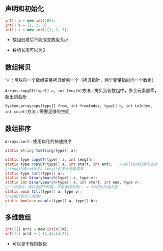 ## 声明和初始化

```java
int[] a = new int[100];
int[] b = {1, 2, 3};
int[] c = new int[]{1, 2, 3};
```

- 数组创建后不能改变数组大小

- 数组长度可以为0



## 数组拷贝

'=' : 可以将一个数组变量拷贝给另一个（拷贝指针，两个变量指向同一个数组）

`Arrays.copyOf(type[] a, int length)`方法 : 拷贝到新数组中，多余元素置零，超出则截断

`System.arraycopy(type[] from, int fromIndex, type[] b, int toIndex, int count)`方法 : 需要足够的空间



## 数组排序

`Arrays.sort` : 使用优化的快速排序





```java
static String toString(type[] a);

static type copyOf(type[] a, int length);
static type copyOf(type[] a, int start, int end);	//eclipse好像不支持
//length或end大于a.length时多余元素置零
static type sort(type[] a);
static int binarySearch(type[] a, type v);
static int binarySearch(type[] a, int start, int end, type v);
//二分查找，成功返回下标值，失败返回负数r，-r-1对应v的插入值
static void fill(type[] a, type v);
//初始化所有元素为v
static boolean equals(type[] a, type[] b);
```



## 多维数组

```java
int[][] arr1 = new int[n][m];
int[][] arr2 = { {1,2},{3,4}};
```

- 可以是不规则数组